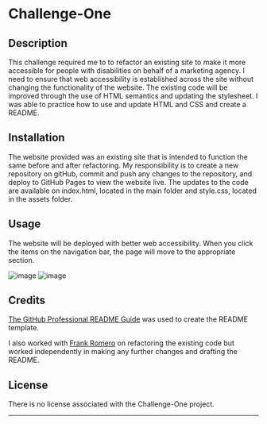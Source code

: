 # Challenge-One

## Description

This challenge required me to to refactor an existing site to make it more accessible for people with disabilities on behalf of a marketing agency. I need to ensure that web accessibility is established across the site without changing the functionality of the website. The existing code will be improved through the use of HTML semantics and updating the stylesheet. I was able to practice how to use and update HTML and CSS and create a README.

## Installation

The website provided was an existing site that is intended to function the same before and after refactoring. My responsibility is to create a new repository on gitHub, commit and push any changes to the repository, and deploy to GitHub Pages to view the website live. The updates to the code are available on index.html, located in the main folder and style.css, located in the assets folder.

## Usage

The website will be deployed with better web accessibility. When you click the items on the navigation bar, the page will move to the appropriate section. 

![image](https://github.com/dhl287/challenge-one/assets/133473429/e9cb6153-8d81-4569-8e8f-c778c97efc32)
![image](https://github.com/dhl287/challenge-one/assets/133473429/0fc1737e-1698-444f-bcbd-f02febe50c85)

## Credits

[The GitHub Professional README Guide](https://coding-boot-camp.github.io/full-stack/github/professional-readme-guide) was used to create the README template.

I also worked with [Frank Romero](https://github.com/FROMERO63) on refactoring the existing code but worked independently in making any further changes and drafting the README. 

## License

There is no license associated with the Challenge-One project. 

---


